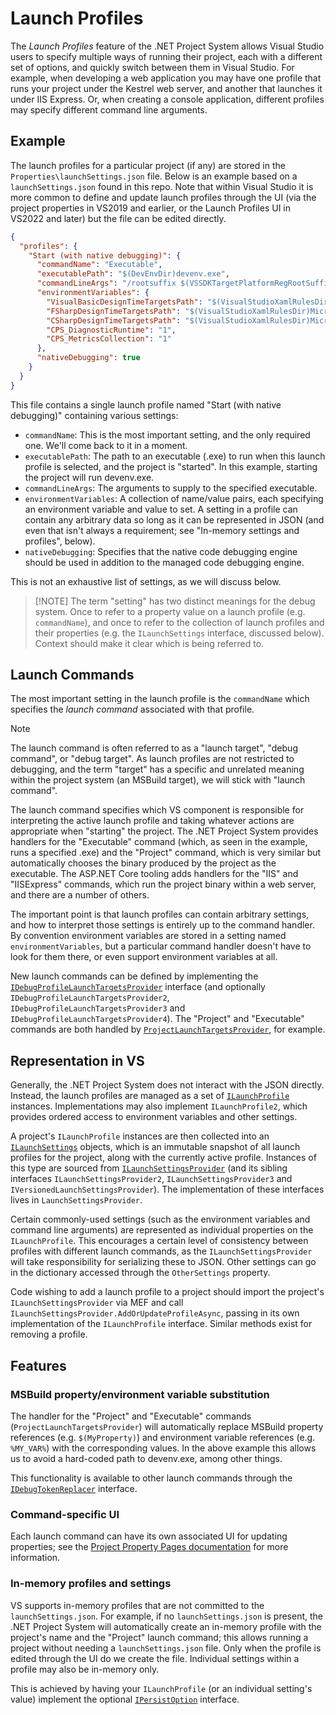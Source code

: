 ﻿# Launch Profiles

The _Launch Profiles_ feature of the .NET Project System allows Visual Studio users to specify multiple ways of running their project, each with a different set of options, and quickly switch between them in Visual Studio. For example, when developing a web application you may have one profile that runs your project under the Kestrel web server, and another that launches it under IIS Express. Or, when creating a console application, different profiles may specify different command line arguments.

## Example

The launch profiles for a particular project (if any) are stored in the `Properties\launchSettings.json` file. Below is an example based on a `launchSettings.json` found in this repo. Note that within Visual Studio it is more common to define and update launch profiles through the UI (via the project properties in VS2019 and earlier, or the Launch Profiles UI in VS2022 and later) but the file can be edited directly.

``` json
{
  "profiles": {
    "Start (with native debugging)": {
      "commandName": "Executable",
      "executablePath": "$(DevEnvDir)devenv.exe",
      "commandLineArgs": "/rootsuffix $(VSSDKTargetPlatformRegRootSuffix) /log",
      "environmentVariables": {
        "VisualBasicDesignTimeTargetsPath": "$(VisualStudioXamlRulesDir)Microsoft.VisualBasic.DesignTime.targets",
        "FSharpDesignTimeTargetsPath": "$(VisualStudioXamlRulesDir)Microsoft.FSharp.DesignTime.targets",
        "CSharpDesignTimeTargetsPath": "$(VisualStudioXamlRulesDir)Microsoft.CSharp.DesignTime.targets",
        "CPS_DiagnosticRuntime": "1",
        "CPS_MetricsCollection": "1"
      },
      "nativeDebugging": true
    }
  }
}
```

This file contains a single launch profile named "Start (with native debugging)" containing various settings:

- `commandName`: This is the most important setting, and the only required one. We'll come back to it in a moment.
- `executablePath`: The path to an executable (.exe) to run when this launch profile is selected, and the project is "started". In this example, starting the project will run devenv.exe.
- `commandLineArgs`: The arguments to supply to the specified executable.
- `environmentVariables`: A collection of name/value pairs, each specifying an environment variable and value to set. A setting in a profile can contain any arbitrary data so long as it can be represented in JSON (and even that isn't always a requirement; see "In-memory settings and profiles", below).
- `nativeDebugging`: Specifies that the native code debugging engine should be used in addition to the managed code debugging engine.

This is not an exhaustive list of settings, as we will discuss below.

> [!NOTE] The term "setting" has two distinct meanings for the debug system. Once to refer to a property value on a launch profile (e.g. `commandName`), and once to refer to the collection of launch profiles and their properties (e.g. the `ILaunchSettings` interface, discussed below). Context should make it clear which is being referred to.

## Launch Commands

The most important setting in the launch profile is the `commandName` which specifies the _launch command_ associated with that profile.

> [!NOTE]
> The launch command is often referred to as a "launch target", "debug command", or "debug target". As launch profiles are not restricted to debugging, and the term "target" has a specific and unrelated meaning within the project system (an MSBuild target), we will stick with "launch command".

The launch command specifies which VS component is responsible for interpreting the active launch profile and taking whatever actions are appropriate when "starting" the project. The .NET Project System provides handlers for the "Executable" command (which, as seen in the example, runs a specified .exe) and the "Project" command, which is very similar but automatically chooses the binary produced by the project as the executable. The ASP.NET Core tooling adds handlers for the "IIS" and "IISExpress" commands, which run the project binary within a web server, and there are a number of others.

The important point is that launch profiles can contain arbitrary settings, and how to interpret those settings is entirely up to the command handler. By convention environment variables are stored in a setting named `environmentVariables`, but a particular command handler doesn't have to look for them there, or even support environment variables at all.

New launch commands can be defined by implementing the [`IDebugProfileLaunchTargetsProvider`](https://github.com/dotnet/project-system/blob/main/src/Microsoft.VisualStudio.ProjectSystem.Managed.VS/ProjectSystem/VS/Debug/IDebugProfileLaunchTargetsProvider.cs) interface (and optionally `IDebugProfileLaunchTargetsProvider2`, `IDebugProfileLaunchTargetsProvider3` and `IDebugProfileLaunchTargetsProvider4`). The "Project" and "Executable" commands are both handled by [`ProjectLaunchTargetsProvider`](https://github.com/dotnet/project-system/blob/main/src/Microsoft.VisualStudio.ProjectSystem.Managed.VS/ProjectSystem/VS/Debug/ProjectLaunchTargetsProvider.cs), for example.

## Representation in VS

Generally, the .NET Project System does not interact with the JSON directly. Instead, the launch profiles are managed as a set of [`ILaunchProfile`](https://github.com/dotnet/project-system/blob/main/src/Microsoft.VisualStudio.ProjectSystem.Managed/ProjectSystem/Debug/ILaunchProfile.cs) instances. Implementations may also implement `ILaunchProfile2`, which provides ordered access to environment variables and other settings.

A project's `ILaunchProfile` instances are then collected into an [`ILaunchSettings`](https://github.com/dotnet/project-system/blob/main/src/Microsoft.VisualStudio.ProjectSystem.Managed/ProjectSystem/Debug/ILaunchSettings.cs) objects, which is an immutable snapshot of all launch profiles for the project, along with the currently active profile. Instances of this type are sourced from [`ILaunchSettingsProvider`](https://github.com/dotnet/project-system/blob/main/src/Microsoft.VisualStudio.ProjectSystem.Managed/ProjectSystem/Debug/ILaunchSettingsProvider.cs) (and its sibling interfaces `ILaunchSettingsProvider2`, `ILaunchSettingsProvider3` and `IVersionedLaunchSettingsProvider`). The implementation of these interfaces lives in `LaunchSettingsProvider`.

Certain commonly-used settings (such as the environment variables and command line arguments) are represented as individual properties on the `ILaunchProfile`. This encourages a certain level of consistency between profiles with different launch commands, as the `ILaunchSettingsProvider` will take responsibility for serializing these to JSON. Other settings can go in the dictionary accessed through the `OtherSettings` property.

Code wishing to add a launch profile to a project should import the project's `ILaunchSettingsProvider` via MEF and call `ILaunchSettingsProvider.AddOrUpdateProfileAsync`, passing in its own implementation of the `ILaunchProfile` interface. Similar methods exist for removing a profile.

## Features

### MSBuild property/environment variable substitution

The handler for the "Project" and "Executable" commands (`ProjectLaunchTargetsProvider`) will automatically replace MSBuild property references (e.g. `$(MyProperty)`) and environment variable references (e.g. `%MY_VAR%`) with the corresponding values. In the above example this allows us to avoid a hard-coded path to devenv.exe, among other things.

This functionality is available to other launch commands through the [`IDebugTokenReplacer`](https://github.com/dotnet/project-system/blob/main/src/Microsoft.VisualStudio.ProjectSystem.Managed/ProjectSystem/Debug/IDebugTokenReplacer.cs) interface.

### Command-specific UI

Each launch command can have its own associated UI for updating properties; see the [Project Property Pages documentation](https://github.com/dotnet/project-system/tree/main/docs/repo/property-pages) for more information.

### In-memory profiles and settings

VS supports in-memory profiles that are not committed to the `launchSettings.json`. For example, if no `launchSettings.json` is present, the .NET Project System will automatically create an in-memory profile with the project's name and the "Project" launch command; this allows running a project without needing a `launchSettings.json` file. Only when the profile is edited through the UI do we create the file. Individual settings within a profile may also be in-memory only.

This is achieved by having your `ILaunchProfile` (or an individual setting's value) implement the optional [`IPersistOption`](https://github.com/dotnet/project-system/blob/main/src/Microsoft.VisualStudio.ProjectSystem.Managed/ProjectSystem/Debug/IPersistOption.cs) interface.

